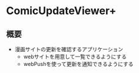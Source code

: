 # ComicUpdateViewer+

## 概要
* 漫画サイトの更新を確認するアプリケーション
  * webサイトを用意して一覧できるようにする
  * webPushを使って更新を通知できるようにする

